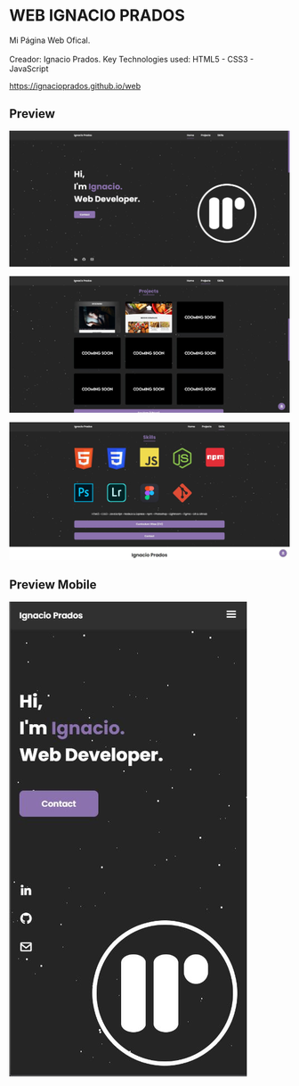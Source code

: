 #  WEB IGNACIO PRADOS
 Mi Página Web Ofical.
<br><br>
 Creador: Ignacio Prados.
 Key Technologies used: HTML5 - CSS3 - JavaScript

https://ignacioprados.github.io/web

## Preview

![banner](https://raw.githubusercontent.com/IgnacioPrados/web/gh-pages/assets/img/preview.JPG)

![banner](https://raw.githubusercontent.com/IgnacioPrados/web/gh-pages/assets/img/preview2.JPG)

![banner](https://raw.githubusercontent.com/IgnacioPrados/web/gh-pages/assets/img/preview3.JPG)

## Preview Mobile

![banner](https://raw.githubusercontent.com/IgnacioPrados/web/gh-pages/assets/img/preview-mobile.JPG)
